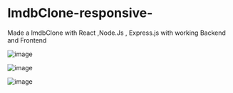 # ImdbClone-responsive-
Made a ImdbClone with React ,Node.Js , Express.js with working Backend and Frontend 

![image](https://github.com/Loop1911/ImdbClone-responsive-/assets/100345193/a66e6d10-9a8f-4523-933d-09d00f583d56)


![image](https://github.com/Loop1911/ImdbClone-responsive-/assets/100345193/9992c035-f3cf-4c1a-b6a4-4a4a1d4eaea5)





![image](https://github.com/Loop1911/ImdbClone-responsive-/assets/100345193/43758da3-363d-4578-aa2e-e4464f41bd66)
